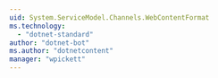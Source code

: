 ```yaml
---
uid: System.ServiceModel.Channels.WebContentFormat
ms.technology: 
  - "dotnet-standard"
author: "dotnet-bot"
ms.author: "dotnetcontent"
manager: "wpickett"
---
```

